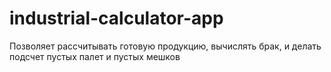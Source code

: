 # industrial-calculator-app
Позволяет рассчитывать готовую продукцию, вычислять брак, и делать подсчет пустых палет и пустых мешков

